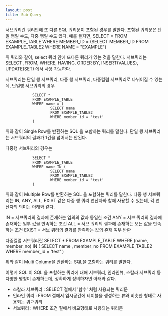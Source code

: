 ```yaml
---
layout: post
title: Sub-Query
---
```

서브쿼리란 쿼리안에 또 다른 SQL 쿼리문이 포함된 경우를 말한다. 포함된 쿼리문은 단일 행일 수도, 다중 행일 수도 있다.
예를 들자면,
                SELECT
                *
                FROM EXAMPLE_TABLE
                WHERE MEMBER_ID = (SELECT MEMBER_ID FROM EXAMPLE_TABLE2 WHERE NAME = "EXAMPLE")

위 쿼리와 같이,  select 쿼리 안에 또다른 쿼리가 있는 것을 말한다.
서브쿼리는 SELECT ,FROM, WHERE, HAVING, ORDER BY, INSERT(VALUES), UPDATE(SET) 에서 사용 가능하다.

서브쿼리는 단일 행 서브쿼리, 다중 행 서브쿼리, 다중컬럼 서브쿼리로 나뉘어질 수 있는데,
단일행 서브쿼리의 경우

                SELECT *
                FROM EXAMPLE_TABLE
                WHERE name = (
                        SELECT name
                        FROM EXAMPLE_TABLE2
                        WHERE member_id = 'test'
                )

위와 같이 Single Row를 반환하는 SQL 을 포함하는 쿼리를 말한다.
단일 행 서브쿼리는 서브쿼리의 결과가 1건을 넘어서는 안된다.

다중행 서브쿼리의 경우는

                SELECT *
                FROM EXAMPLE_TABLE
                WHERE name IN (
                        SELECT name
                        FROM EXAMPLE_TABLE2
                        WHERE member_id = 'test'
                )

위와 같이 Multiple Row를 반환하는 SQL 을 포함하는 쿼리를 말한다.
다중 행 서브쿼리는 IN, ANY, ALL, EXIST 같은 다중 행 쿼리 연산자와 함께 사용할 수 있는데,  각 연산자의 의미는 아래와 같다.

IN = 서브쿼리의 결과에 존재하는 임의의 값과 동일한 조건
ANY = 서브 쿼리의 결과에 존재하는 일부 값을 만족하는 조건
ALL = 서브 쿼리의 결과에 존재하는 모든 값을 만족하는 조건
EXIST = 서브 쿼리의 결과를 만족하는 값의 존재 여부 반환


다중컬럼 서브쿼리란
                SELECT *
                FROM EXAMPLE_TABLE
                WHERE (name, member_no) IN (
                        SELECT name , member_no
                        FROM EXAMPLE_TABLE2
                        WHERE member_id = 'test'
                )

위와 같이 Multi Column을 반환하는 SQL을 포함하는 쿼리를 말한다.

이렇게 SQL 이 SQL 을 포함하는 쿼리에 대해 서브쿼리, 인라인뷰, 스칼라 서브쿼리 등 다양한 명칭이 존재하는데,
정확하게 정의하자면 아래와 같다.
* 스칼라 서브쿼리 : SELECT 절에서 '함수' 처럼 사용되는 쿼리문
* 인라인 쿼리 : FROM 절에서 임시공간에 테이블을 생성하는 뷰와 비슷한 형태로 사용되는 쿼ㄹ쿼리
* 서브쿼리 : WHERE 조건 절에서 비교형태로 사용되는 쿼리문


